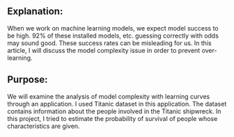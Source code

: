 ## Explanation: ##

When we work on machine learning models, we expect model success to be high.
92% of these installed models, etc. guessing correctly with odds may sound good.
These success rates can be misleading for us. In this article, I will discuss the model complexity issue in order to prevent over-learning.

## Purpose: ## 

We will examine the analysis of model complexity with learning curves through an application.
I used Titanic dataset in this application. The dataset contains information about the people involved in the Titanic shipwreck.
In this project, I tried to estimate the probability of survival of people whose characteristics are given.
